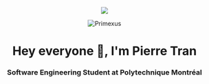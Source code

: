 <div align="center">
    <a href="https://www.linkedin.com/in/pierre-tran-canada/">
        <img src="https://img.shields.io/badge/LinkedIn-blue?style=for-the-badge&logo=linkedin&logoColor=white">
    </a>
    <p> <img src="https://komarev.com/ghpvc/?username=Primexus&label=Profile%20views&color=0e75b6&style=flat" alt="Primexus" /> </p>
    <h1>Hey everyone 👋, I'm Pierre Tran</h1>
    <h3>Software Engineering Student at Polytechnique Montréal</h3>
</div>
